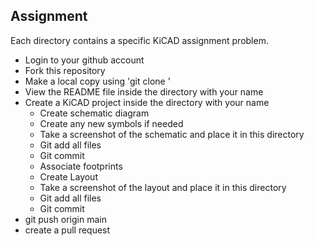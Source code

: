 ## Assignment

Each directory contains a specific KiCAD assignment problem.

+ Login to your github account
+ Fork this repository
+ Make a local copy using 'git clone <repo link address>'
+ View the README file inside the directory with your name
+ Create a KiCAD project inside the directory with your name
  + Create schematic diagram
  + Create any new symbols if needed
  + Take a screenshot of the schematic and place it in this directory
  + Git add all files
  + Git commit
  + Associate footprints
  + Create Layout
  + Take a screenshot of the layout and place it in this directory
  + Git add all files
  + Git commit
+ git push origin main
+ create a pull request
